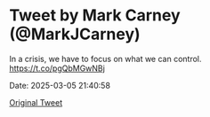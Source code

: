# Tweet by Mark Carney (@MarkJCarney)

In a crisis, we have to focus on what we can control. https://t.co/pgQbMGwNBj

Date: 2025-03-05 21:40:58

[Original Tweet](https://x.com/MarkJCarney/status/1897401979904954864)
